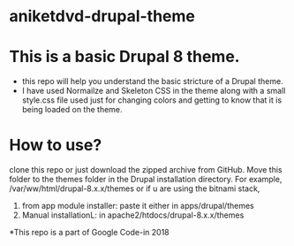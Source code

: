 # aniketdvd-drupal-theme
# This is a basic Drupal 8 theme.
* this repo will help you understand the basic stricture of a Drupal theme.
* I have used Normailze and Skeleton CSS in the theme along with a small style.css file used just for changing colors and getting to know that it is being loaded on the theme.

# How to use?
clone this repo or just download the zipped archive from GitHub. 
Move this folder to the themes folder in the Drupal installation directory. For example, /var/ww/html/drupal-8.x.x/themes or if u are using the bitnami stack, 
1. from app module installer: paste it either in apps/drupal/themes 
2. Manual installationL: in apache2/htdocs/drupal-8.x.x/themes 

*This repo is a part of Google Code-in 2018
